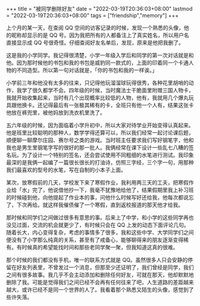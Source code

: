 +++
title = "被同学删除好友"
date = "2022-03-19T20:36:03+08:00"
lastmod = "2022-03-19T20:36:03+08:00"
tags = ["friendship","memory"]
+++

上个月的某一天，在查阅 QQ 空间的访客记录的时候，发现一个熟悉的头像，他的昵称却显示的是 QQ 号。因为我把所有的人都备注上了真实姓名，所以用户名直接显示成 QQ 号很奇怪。仔细查阅好友名单后，发现，原来是他把我删了。

这是我的小学同学。我记得很清楚，小学一年级入学后和同学的第一次对话就是和他。因为那时候他的书包和我的书包是威豹同一款式的，上面的印着同一个卡通人物的不同造型。所以第一句对话就是，「你的书包和我的一样诶。」

小学前三年和他没有太多的往来，只记得他玩溜溜球玩得很秀，各种花里胡哨的动作，我学了很久都学不会。四年级的时候，当时魔法士干脆面里附赠三国人物卡，我就开始收集起来，当时有几个出现概率比较低的人物，他有，我就用几个爆丸玩具跟他换卡。还记得最后有一张极其稀有的卡，全班只有他一个人有，结果这张卡他放在裤兜里，被他妈放到洗衣机里洗了。

五六年级的时候，因为面临着小学升初中，所以大家对待学业开始变得认真起来。他是班里比较聪明的那种人，数学学得还算可以，所以我们经常一起讨论课后题，顺便聊一聊摩尔庄园、赛尔号之类的游戏。当时班主任要求我们写好钢笔字，他和我也是男生里钢笔字写的很好的那一批人。我俩经常在课下设计一些乱七八糟的签名玩。为了设计一个特别的签名，还会尝试使用不同粗细的水笔进行测试。我印象最深的是我俩一起编了一篇很长很长的打油诗，仿照三字经，三个字一句，用那种我们最喜欢的型号的水笔，写在自制的小本子上面。

某次，放寒假前的几天，学校发下来了寒假作业，我利用两三天的工夫，把寒假作业给「水」完了，他说借他抄一下，我毫不犹豫地给他了，结果假期里我上补习班的时候碰到他，向他提起了作业本的事，问他什么时候写好还给我，他每次都说忘了，下次再给。就这样我催债催了一个寒假，直到返校报道的那天他才给我。

那时候和同学们之间做过很多有意思的事。后来上了中学，和小学的这些同学再也没见过面，交流的机会就更少了，有时候只会在 QQ 上发的动态下面评论几句。随着长大，内心变得复杂，考虑的事情多了很多，我和这些中学、大学同学们之间便没有了小学那么纯真的关系，甚至有了戒备心，能够聊得来的朋友逐渐变得稀有。有时候真的希望能找时间和那些老同学聚一聚，但我知道这真的很难。

那个时候的我们都没有手机，唯一的联系方式就是 QQ。虽然很多人只会安静的停留在好友列表里，不曾发过一个消息，但那至少还证明了，我们曾经是同学，我们之间有很多故事。我几乎不会主动添加和删除任何好友，可就在那天，他却默默地删除了我。可能是觉得我们之间已经不会再有任何往来了吧，人生道路的差距越来越大，或许已经不是同一个世界的人了。我看着那个熟悉又陌生的头像，感觉到了些许失落。